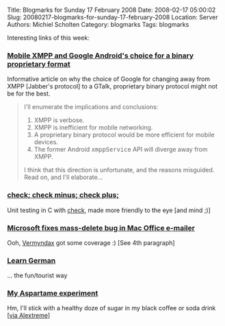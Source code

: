 Title: Blogmarks for Sunday 17 February 2008
Date: 2008-02-17 05:00:02
Slug: 20080217-blogmarks-for-sunday-17-february-2008
Location: Server
Authors: Michiel Scholten
Category: blogmarks
Tags: blogmarks

<p>Interesting links of this week:</p>
<h3><a href="http://www.deepdarc.com/2008/02/14/mobile-xmpp/">Mobile XMPP and Google Android's choice for a binary proprietary format</a></h3>
<p>Informative article on why the choice of Google for changing away from XMPP [Jabber's protocol] to a GTalk, proprietary binary protocol might not be for the best.</p>

<blockquote>
<p>I'll enumerate the implications and conclusions:</p>

<ol>
<li>XMPP is verbose.</li>
<li>XMPP is inefficient for mobile networking.</li>
<li>A proprietary binary protocol would be more efficient for mobile devices.</li>
<li>The former Android <tt>xmppService</tt> API will diverge away from XMPP.</li>
</ol>

<p>I think that this direction is unfortunate, and the reasons misguided. Read on, and I'll elaborate...</p>
</blockquote>
<h3><a href="http://gary-kramlich.livejournal.com/9052.html">check; check minus; check plus;</a></h3>
<p>Unit testing in C with <a href="http://check.sourceforge.net/">check</a>, made more friendly to the eye [and mind ;)]</p>
<h3><a href="http://www.computerworld.com/action/article.do?command=viewArticleBasic">Microsoft fixes mass-delete bug in Mac Office e-mailer</a></h3>
<p>Ooh, <a href="http://galaxycow.com/blogs/vermyndax/">Vermyndax</a> got some coverage :) [See 4th paragraph]</p>
<h3><a href="http://blameitonthevoices.blogspot.com/2008/02/learn-german.html">Learn German</a></h3>
<p>... the fun/tourist way</p>
<h3><a href="http://www.myaspartameexperiment.com/">My Aspartame experiment</a></h3>
<p>Hm, I'll stick with a healthy doze of sugar in my black coffee or soda drink [<a href="http://www.alextreme.org/drupal//?q=node/551">via Alextreme</a>]</p>
